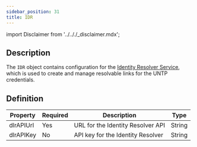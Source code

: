 ```yaml
---
sidebar_position: 31
title: IDR
---
```


import Disclaimer from '../.././\_disclaimer.mdx';

<Disclaimer />

## Description

The `IDR` object contains configuration for the [Identity Resolver Service](/docs/mock-apps/dependent-services/identity-resolution-service), which is used to create and manage resolvable links for the UNTP credentials.

## Definition

| Property | Required | Description | Type |
|----------|----------|-------------|------|
| dlrAPIUrl | Yes | URL for the Identity Resolver API | String |
| dlrAPIKey | No | API key for the Identity Resolver | String |